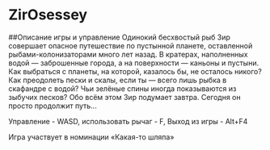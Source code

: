 # ZirOsessey

##Описание игры и управление
Одинокий бесхвостый рыб Зир совершает опасное путешествие по пустынной планете, оставленной рыбами-колонизаторами много лет назад. В кратерах, наполненных водой — заброшенные города, а на поверхности — каньоны и пустыни. Как выбраться с планеты, на которой, казалось бы, не осталось никого? Как преодолеть пески и скалы, если ты — всего лишь рыбка в скафандре с водой? Чьи зелёные спины иногда показываются из зыбучих песков? Обо всём этом Зир подумает завтра. Сегодня он просто продолжит путь...



Управление - WASD, использовать рычаг - F, Выход из игры - Alt+F4

Игра участвует в номинации «Какая-то шляпа»

